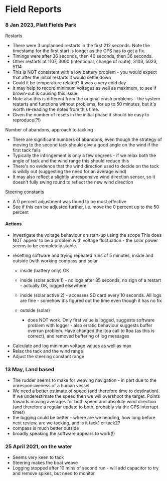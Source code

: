 # Field Reports

### 8 Jan 2023, Platt Fields Park

Restarts
* There were 3 unplanned restarts in the first 212 seconds.  Note the timestamp for the first start is longer as the GPS has to get a fix.
* Timings were after 36 seconds, then 40 seconds, then 36 seconds.
* Other restarts at 1107, 3000 (intentional, change of route), 3103, 5023, 5114
* This is NOT consistent with a low battery problem - you would expect that after the initial restarts it would settle down
* Could it be temperature related?  It was a very cold day
* It may help to record minimum voltages as well as maximum, to see if brown-out is causing this issue
* Note also this is different from the original crash problems - the system restarts and functions without problems, for up to 50 minutes, but it's worth re-reading the notes from this time.
* Given the number of resets in the initial phase it should be easy to reproduce(?!)

Number of abandons, approach to tacking
* There are significant numbers of abandons, even though the strategy of moving to the second tack should give a good angle on the wind if the first tack fails
* Typically the infringement is only a few degrees - if we relax both the angle of tack and the wind range this should reduce this
* There's no evidence that the wind direction used to decide on the tack is wildly out (suggesting the need for an average wind) 
* It may also reflect a slightly unresponsive wind direction sensor, so it doesn't fully swing round to reflect the new wind direction

Steering constants
* A 0 percent adjustment was found to be most effective
* See if this can be adjusted further, i.e. move the 0 percent up to the 50 percent

#### Actions
* Investigate the voltage behaviour on start-up using the scope
  This does NOT appear to be a problem with voltage fluctuation - the solar power seems to be completely stable.

- resetting software and trying repeated runs of 5 minutes, inside and outside (with working compass and solar
  - inside (battery only) OK
  - inside (solar active 1) - no logs after 85 seconds, no sign of a restart - actually OK, logged elsewhere
  - inside (solar active 2) - accesses SD card every 10 seconds.  All logs are fine - somehow it's figured out the time even though it has no fix

  - outside (solar)
    - does NOT work.  Only first value is logged, suggests software problem with logger - also erratic behaviour suggests buffer overrun problem.  Have changed the itoa call to ltoa (as this is correct), and removed buffering of log messages

* Calculate and log minimum voltage values as well as max
* Relax the tack and the wind range
* Adjust the steering constant range


### 13 May, Land based
* The rudder seems to make for weaving navigation - in part due to the unresponsiveness of a human vessel
* We need a better estimate of speed (and therefore time to destination).  If we underestimate the speed then we will overshoot the target.  Points towards moving averages for both speed and absolute wind direction (and therefore a regular update to both, probably via the GPS interrupt timer)
* the logging could be better - where are we heading, how long before next review, are we tacking, and is it tack1 or tack2?
* compass is much better outside
* broadly speaking the software appears to work(!)

### 25 April 2021, on the water
* Seems very keen to tack
* Steering makes the boat weave
* Logging stopped after 10 mins of second run - will add capacitor to try and remove spikes, but need to monitor
